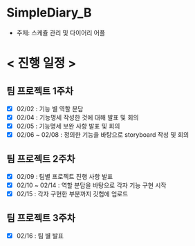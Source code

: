 # SimpleDiary_B

- 주제: 스케쥴 관리 및 다이어리 어플

# < 진행 일정 >
## 팀 프로젝트 1주차
- [x] 02/02 : 기능 별 역할 분담 
- [x] 02/04 : 기능명세 작성한 것에 대해 발표 및 회의
- [x] 02/05 : 기능명세 보완 사항 발표 및 회의
- [x] 02/06 ~ 02/08 : 정의한 기능을 바탕으로 storyboard 작성 및 회의

## 팀 프로젝트 2주차
- [x] 02/09 : 팀별 프로젝트 진행 사항 발표
- [x] 02/10 ~ 02/14 : 역할 분담을 바탕으로 각자 기능 구현 시작
- [x] 02/15 : 각자 구현한 부분까지 깃헙에 업로드

## 팀 프로젝트 3주차
- [x] 02/16 : 팀 별 발표
